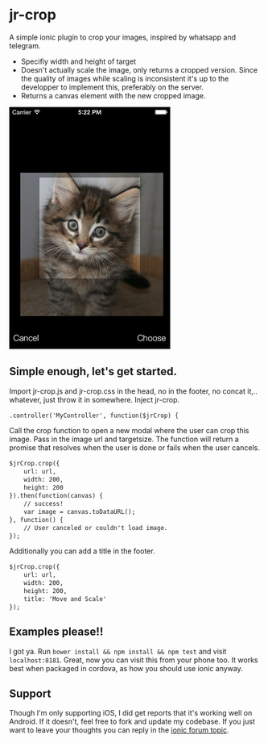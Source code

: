 jr-crop
======

A simple ionic plugin to crop your images, inspired by whatsapp and telegram.
* Specifiy width and height of target
* Doesn't actually scale the image, only returns a cropped version. Since the quality of images while scaling is inconsistent it's up to the developper to implement this, preferably on the server.
* Returns a canvas element with the new cropped image.

![example](/example.jpg)

## Simple enough, let's get started.
Import jr-crop.js and jr-crop.css in the head, no in the footer, no concat it,.. whatever, just throw it in somewhere. Inject jr-crop.
```
.controller('MyController', function($jrCrop) {
```

Call the crop function to open a new modal where the user can crop this image. Pass in the image url and targetsize. The function will return a promise that resolves when the user is done or fails when the user cancels.
```
$jrCrop.crop({
    url: url,
    width: 200,
    height: 200
}).then(function(canvas) {
    // success!
    var image = canvas.toDataURL();
}, function() {
    // User canceled or couldn't load image.
});
```

Additionally you can add a title in the footer.
```
$jrCrop.crop({
    url: url,
    width: 200,
    height: 200,
    title: 'Move and Scale'
});
```

## Examples please!!
I got ya. Run `bower install && npm install && npm test` and visit `localhost:8181`. Great, now you can visit this from your phone too. It works best when packaged in cordova, as how you should use ionic anyway.

## Support
Though I'm only supporting iOS, I did get reports that it's working well on Android. If it doesn't, feel free to fork and update my codebase. If you just want to leave your thoughts you can reply in the [ionic forum topic](http://forum.ionicframework.com/t/sharing-my-photo-crop-plugin/4961).
